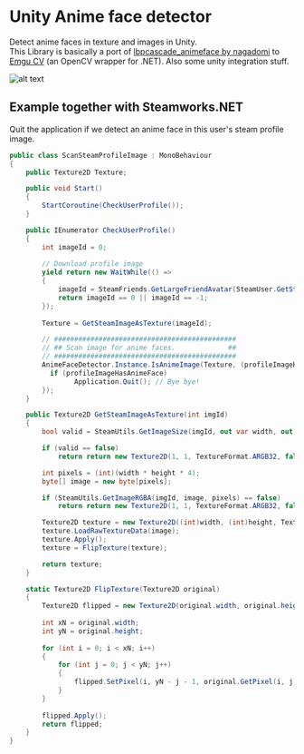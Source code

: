 # Unity Anime face detector
Detect anime faces in texture and images in Unity.  
This Library is basically a port of [lbpcascade_animeface by nagadomi](https://github.com/nagadomi/lbpcascade_animeface) to [Emgu CV](https://www.emgu.com/wiki/index.php/Main_Page) (an OpenCV wrapper for .NET). Also some unity integration stuff.
  
 ![alt text](https://i.imgur.com/DSVgVOo.gif)  
## Example together with Steamworks.NET
Quit the application if we detect an anime face in this user's steam profile image.

```c#
public class ScanSteamProfileImage : MonoBehaviour
{
    public Texture2D Texture;

    public void Start()
    {
        StartCoroutine(CheckUserProfile());
    }

    public IEnumerator CheckUserProfile()
    {
        int imageId = 0;
        
        // Download profile image
        yield return new WaitWhile(() =>
        {
            imageId = SteamFriends.GetLargeFriendAvatar(SteamUser.GetSteamID());
            return imageId == 0 || imageId == -1;
        }); 
        
        Texture = GetSteamImageAsTexture(imageId);

        // #############################################
        // ## Scan image for anime faces.             ##
        // #############################################
        AnimeFaceDetector.Instance.IsAnimeImage(Texture, (profileImageHasAnimeFace) => {
          if (profileImageHasAnimeFace)
                Application.Quit(); // Bye bye!
        });
    }

    public Texture2D GetSteamImageAsTexture(int imgId)
    {
        bool valid = SteamUtils.GetImageSize(imgId, out var width, out var height);

        if (valid == false)
            return return new Texture2D(1, 1, TextureFormat.ARGB32, false);

        int pixels = (int)(width * height * 4);
        byte[] image = new byte[pixels];

        if (SteamUtils.GetImageRGBA(imgId, image, pixels) == false)
            return return new Texture2D(1, 1, TextureFormat.ARGB32, false);

        Texture2D texture = new Texture2D((int)width, (int)height, TextureFormat.RGBA32, false, true);
        texture.LoadRawTextureData(image);
        texture.Apply();
        texture = FlipTexture(texture);

        return texture;
    }

    static Texture2D FlipTexture(Texture2D original)
    {
        Texture2D flipped = new Texture2D(original.width, original.height);
        
        int xN = original.width;
        int yN = original.height;
        
        for (int i = 0; i < xN; i++)
        {
            for (int j = 0; j < yN; j++)
            {
                flipped.SetPixel(i, yN - j - 1, original.GetPixel(i, j));
            }
        }
        
        flipped.Apply();
        return flipped;
    }
}
```
